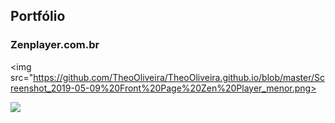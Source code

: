 ## Portfólio

### Zenplayer.com.br
<img src="https://github.com/TheoOliveira/TheoOliveira.github.io/blob/master/Screenshot_2019-05-09%20Front%20Page%20Zen%20Player_menor.png>

<img src="https://github.com/TheoOliveira/TheoOliveira.github.io/blob/master/Screenshot_2019-05-09%20Loja%20Zen%20Player_menor.jpg">
 
